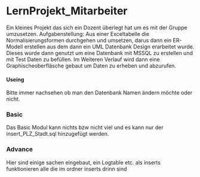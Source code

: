 # LernProjekt_Mitarbeiter
 Ein kleines Projekt das sich ein Dozent überlegt hat um es mit der Gruppe umzusetzen. Aufgabenstellung: Aus einer Exceltabelle die Normalisierungsformen durchgehen und umsetzen, darus dann ein ER-Modell erstellen aus dem dann ein UML Datenbank Design erarbeitet wurde. Dieses wurde dann genutzt um eine Datenbank mit MSSQL zu erstellen und mit Test Daten zu befüllen. Im Weiteren Verlauf wird dann eine Graphischeoberfläsche gebaut um Daten zu erheben und abzurufen.



#### Useing
Bitte immer nachsehen ob man den Datenbank Namen ändern möchte oder nicht.

### Basic
Das Basic Modul kann nichts bzw nicht viel und es kann nur der insert_PLZ_Stadt.sql hinzugefügt werden.
### Advance
Hier sind einige sachen eingebaut, ein Logtable etc. als inserts funktionieren alle die im ordner inserts drinn sind

